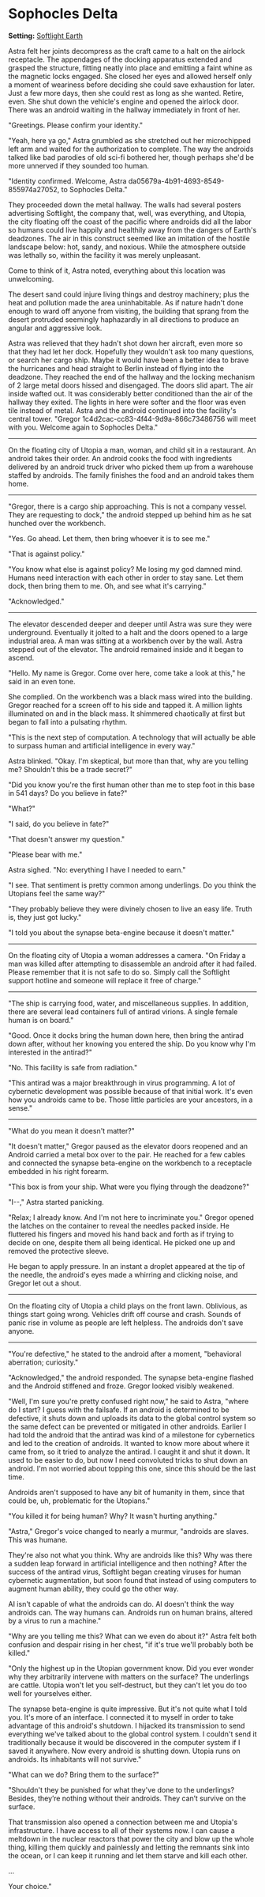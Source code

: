 # Sophocles Delta

<meta property="og:description" content="Astra felt her joints decompress as the craft came to a halt on the airlock receptacle. The appendages of the docking apparatus extended and grasped the structure, fitting neatly into place and emitting a faint whine as the magnetic locks engaged.">

**Setting:** [Softlight Earth](../cosmology/conduits/softlight/introduction.md)

Astra felt her joints decompress as the craft came to a halt on the airlock receptacle. The appendages of the docking apparatus extended and grasped the structure, fitting neatly into place and emitting a faint whine as the magnetic locks engaged. She closed her eyes and allowed herself only a moment of weariness before deciding she could save exhaustion for later. Just a few more days, then she could rest as long as she wanted. Retire, even. She shut down the vehicle's engine and opened the airlock door. There was an android waiting in the hallway immediately in front of her.

"Greetings. Please confirm your identity."

"Yeah, here ya go," Astra grumbled as she stretched out her microchipped left arm and waited for the authorization to complete. The way the androids talked like bad parodies of old sci-fi bothered her, though perhaps she'd be more unnerved if they sounded too human.

"Identity confirmed. Welcome, Astra da05679a-4b91-4693-8549-855974a27052, to Sophocles Delta."

They proceeded down the metal hallway. The walls had several posters advertising Softlight, the company that, well, was everything, and Utopia, the city floating off the coast of the pacific where androids did all the labor so humans could live happily and healthily away from the dangers of Earth's deadzones. The air in this construct seemed like an imitation of the hostile landscape below: hot, sandy, and noxious. While the atmosphere outside was lethally so, within the facility it was merely unpleasant.

Come to think of it, Astra noted, everything about this location was unwelcoming.

The desert sand could injure living things and destroy machinery; plus the heat and pollution made the area uninhabitable. As if nature hadn't done enough to ward off anyone from visiting, the building that sprang from the desert protruded seemingly haphazardly in all directions to produce an angular and aggressive look.

Astra was relieved that they hadn't shot down her aircraft, even more so that they had let her dock. Hopefully they wouldn't ask too many questions, or search her cargo ship. Maybe it would have been a better idea to brave the hurricanes and head straight to Berlin instead of flying into the deadzone.
They reached the end of the hallway and the locking mechanism of 2 large metal doors hissed and disengaged. The doors slid apart. The air inside wafted out. It was considerably better conditioned than the air of the hallway they exited. The lights in here were softer and the floor was even tile instead of metal. Astra and the android continued into the facility's central tower.
"Gregor 1c4d2cac-cc83-4f44-9d9a-866c73486756 will meet with you. Welcome again to Sophocles Delta."

---

On the floating city of Utopia a man, woman, and child sit in a restaurant. An android takes their order. An android cooks the food with ingredients delivered by an android truck driver who picked them up from a warehouse staffed by androids. The family finishes the food and an android takes them home.

---

"Gregor, there is a cargo ship approaching. This is not a company vessel. They are requesting to dock," the android stepped up behind him as he sat hunched over the workbench.

"Yes. Go ahead. Let them, then bring whoever it is to see me."

"That is against policy."

"You know what else is against policy? Me losing my god damned mind. Humans need interaction with each other in order to stay sane. Let them dock, then bring them to me. Oh, and see what it's carrying."

"Acknowledged."

---

The elevator descended deeper and deeper until Astra was sure they were underground. Eventually it jolted to a halt and the doors opened to a large industrial area. A man was sitting at a workbench over by the wall. Astra stepped out of the elevator. The android remained inside and it began to ascend.

"Hello. My name is Gregor. Come over here, come take a look at this," he said in an even tone.

She complied. On the workbench was a black mass wired into the building. Gregor reached for a screen off to his side and tapped it. A million lights illuminated on and in the black mass. It shimmered chaotically at first but began to fall into a pulsating rhythm.

"This is the next step of computation. A technology that will actually be able to surpass human and artificial intelligence in every way."

Astra blinked. "Okay. I'm skeptical, but more than that, why are you telling me? Shouldn't this be a trade secret?"

"Did you know you're the first human other than me to step foot in this base in 541 days? Do you believe in fate?"

"What?"

"I said, do you believe in fate?"

"That doesn't answer my question."

"Please bear with me."

Astra sighed. "No: everything I have I needed to earn."

"I see. That sentiment is pretty common among underlings. Do you think the Utopians feel the same way?"

"They probably believe they were divinely chosen to live an easy life. Truth is, they just got lucky."

"I told you about the synapse beta-engine because it doesn't matter."

---

On the floating city of Utopia a woman addresses a camera. "On Friday a man was killed after attempting to disassemble an android after it had failed. Please remember that it is not safe to do so. Simply call the Softlight support hotline and someone will replace it free of charge."

---

"The ship is carrying food, water, and miscellaneous supplies. In addition, there are several lead containers full of antirad virions. A single female human is on board."

"Good. Once it docks bring the human down here, then bring the antirad down after, without her knowing you entered the ship. Do you know why I'm interested in the antirad?"

"No. This facility is safe from radiation."

"This antirad was a major breakthrough in virus programming. A lot of cybernetic development was possible because of that initial work. It's even how you androids came to be. Those little particles are your ancestors, in a sense."

---

"What do you mean it doesn't matter?"

"It doesn't matter," Gregor paused as the elevator doors reopened and an Android carried a metal box over to the pair. He reached for a few cables and connected the synapse beta-engine on the workbench to a receptacle embedded in his right forearm.

"This box is from your ship. What were you flying through the deadzone?"

"I--," Astra started panicking.

"Relax; I already know. And I'm not here to incriminate you." Gregor opened the latches on the container to reveal the needles packed inside. He fluttered his fingers and moved his hand back and forth as if trying to decide on one, despite them all being identical. He picked one up and removed the protective sleeve.

He began to apply pressure. In an instant a droplet appeared at the tip of the needle, the android's eyes made a whirring and clicking noise, and Gregor let out a shout.

---

On the floating city of Utopia a child plays on the front lawn. Oblivious, as things start going wrong. Vehicles drift off course and crash. Sounds of panic rise in volume as people are left helpless. The androids don't save anyone.

---

"You're defective," he stated to the android after a moment, "behavioral aberration; curiosity."

"Acknowledged," the android responded. The synapse beta-engine flashed and the Android stiffened and froze. Gregor looked visibly weakened.

"Well, I'm sure you're pretty confused right now," he said to Astra, "where do I start? I guess with the failsafe. If an android is determined to be defective, it shuts down and uploads its data to the global control system so the same defect can be prevented or mitigated in other androids. Earlier I had told the android that the antirad was kind of a milestone for cybernetics and led to the creation of androids. It wanted to know more about where it came from, so it tried to analyze the antirad. I caught it and shut it down. It used to be easier to do, but now I need convoluted tricks to shut down an android. I'm not worried about topping this one, since this should be the last time.

Androids aren't supposed to have any bit of humanity in them, since that could be, uh, problematic for the Utopians."

"You killed it for being human? Why? It wasn't hurting anything."

"Astra," Gregor's voice changed to nearly a murmur, "androids are slaves. This was humane.

They're also not what you think. Why are androids like this? Why was there a sudden leap forward in artificial intelligence and then nothing? After the success of the antirad virus, Softlight began creating viruses for human cybernetic augmentation, but soon found that instead of using computers to augment human ability, they could go the other way.

AI isn't capable of what the androids can do. AI doesn't think the way androids can. The way humans can. Androids run on human brains, altered by a virus to run a machine."

"Why are you telling me this? What can we even do about it?" Astra felt both confusion and despair rising in her chest, "if it's true we'll probably both be killed."

"Only the highest up in the Utopian government know. Did you ever wonder why they arbitrarily intervene with matters on the surface? The underlings are cattle. Utopia won't let you self-destruct, but they can't let you do too well for yourselves either.

The synapse beta-engine is quite impressive. But it's not quite what I told you. It's more of an interface. I connected it to myself in order to take advantage of this android's shutdown. I hijacked its transmission to send everything we've talked about to the global control system. I couldn't send it traditionally because it would be discovered in the computer system if I saved it anywhere. Now every android is shutting down. Utopia runs on androids. Its inhabitants will not survive."

"What can we do? Bring them to the surface?"

"Shouldn't they be punished for what they've done to the underlings? Besides, they’re nothing without their androids. They can’t survive on the surface.

That transmission also opened a connection between me and Utopia's infrastructure. I have access to all of their systems now. I can cause a meltdown in the nuclear reactors that power the city and blow up the whole thing, killing them quickly and painlessly and letting the remnants sink into the ocean, or I can keep it running and let them starve and kill each other.

…

Your choice."
